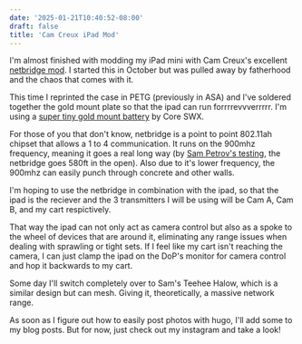 ```yaml
---
date: '2025-01-21T10:40:52-08:00'
draft: false
title: 'Cam Creux iPad Mod'
---
```

I'm almost finished with modding my iPad mini with Cam Creux's excellent [netbridge mod](https://www.camcreux.com/product-page/spudnik-ipad-mod#). I started this in October but was pulled away by fatherhood and the chaos that comes with it.

This time I reprinted the case in PETG (previously in ASA) and I've soldered together the gold mount plate so that the ipad can run forrrrevvverrrrr.  I'm using a [super tiny gold mount battery](https://cinemilled.com/p/core-swx-nano-micro-50-lithium-ion-battery-gold-mount/?srsltid=AfmBOoqI_pvSaxJvSr53Xl_WosdZiaf3-LqE66j1BJMNsb0mZS9SEjkR) by Core SWX.

For those of you that don't know, netbridge is a point to point 802.11ah chipset that allows a 1 to 4 communication.  It runs on the 900mhz frequency, meaning it goes a real long way (by [Sam Petrov's testing](https://www.makeyourown.lol/learn/projects/teehee-halow/halow-range/), the netbridge goes 580ft in the open).  Also due to it's lower frequency, the 900mhz can easily punch through concrete and other walls.

I'm hoping to use the netbridge in combination with the ipad, so that the ipad is the reciever and the 3 transmitters I will be using will be Cam A, Cam B, and my cart respictively.

That way the ipad can not only act as camera control but also as a spoke to the wheel of devices that are around it, eliminating any range issues when dealing with sprawling or tight sets.  If I feel like my cart isn't reaching the camera, I can just clamp the ipad on the DoP's monitor for camera control and hop it backwards to my cart.

Some day I'll switch completely over to Sam's Teehee Halow, which is a similar design but can mesh. Giving it, theoretically, a massive network range.

As soon as I figure out how to easily post photos with hugo, I'll add some to my blog posts. But for now, just check out my instagram and take a look!